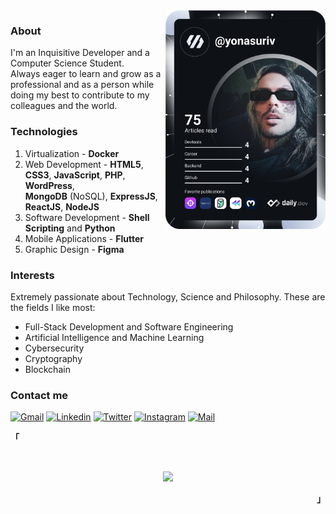 
<!-- Dev Card -->
<!-- https://api.daily.dev/get?r=yonasuriv // Referral Code for DailyDev (Under Construction) -->
<a href="https://www.yonasuriv.com">
    <img
      width="256"
      align="right"
      src="https://github.com/yonasuriv/yonasuriv/blob/main/devcard.svg"
      alt="Jonathan Di Rico (yonasuriv) Developer Card"
    >
  </a>
</div>

### About
I'm an Inquisitive Developer and a Computer Science Student.   
Always eager to learn and grow as a professional and as a person while doing my best to contribute to my colleagues and the world.

### Technologies
1. Virtualization - **Docker**
2. Web Development - **HTML5**, **CSS3**, **JavaScript**, **PHP**, **WordPress**,  
   **MongoDB** (NoSQL), **ExpressJS**, **ReactJS**, **NodeJS**
3. Software Development - **Shell Scripting** and **Python**
4. Mobile Applications - **Flutter**
5. Graphic Design - **Figma**

### Interests
Extremely passionate about Technology, Science and Philosophy. These are the fields I like most:
- Full-Stack Development and Software Engineering
- Artificial Intelligence and Machine Learning
- Cybersecurity
- Cryptography 
- Blockchain

<!-- Badges 
![MongoDB](https://img.shields.io/badge/MongoDB-%234ea94b.svg?style=for-the-badge&logo=mongodb&logoColor=white) ![Express.js](https://img.shields.io/badge/express.js-%23404d59.svg?style=for-the-badge&logo=express&logoColor=%2361DAFB) ![React](https://img.shields.io/badge/react-%2320232a.svg?style=for-the-badge&logo=react&logoColor=%2361DAFB) ![NodeJS](https://img.shields.io/badge/node.js-6DA55F?style=for-the-badge&logo=node.js&logoColor=white)   

![WordPress](https://img.shields.io/badge/WordPress-%23117AC9.svg?style=for-the-badge&logo=WordPress&logoColor=white) ![PHP](https://img.shields.io/badge/php-%23777BB4.svg?style=for-the-badge&logo=php&logoColor=white) ![HTML5](https://img.shields.io/badge/html5-%23E34F26.svg?style=for-the-badge&logo=html5&logoColor=white) ![CSS3](https://img.shields.io/badge/css3-%231572B6.svg?style=for-the-badge&logo=css3&logoColor=white) ![JavaScript](https://img.shields.io/badge/javascript-%23323330.svg?style=for-the-badge&logo=javascript&logoColor=%23F7DF1E)  

![Git](https://img.shields.io/badge/git-%23F05033.svg?style=for-the-badge&logo=git&logoColor=white) ![Linux](https://img.shields.io/badge/Linux-FCC624?style=for-the-badge&logo=linux&logoColor=black) ![Shell Script](https://img.shields.io/badge/shell_script-%23121011.svg?style=for-the-badge&logo=gnu-bash&logoColor=white) ![Python](https://img.shields.io/badge/python-3670A0?style=for-the-badge&logo=python&logoColor=ffdd54) ![Solidity](https://img.shields.io/badge/Solidity-%23363636.svg?style=for-the-badge&logo=solidity&logoColor=white)
-->

### Contact me 
   [![Gmail](https://img.shields.io/badge/website-0A0A0A?style=for-the-badge&logo=dev.to&logoColor=white)](https://www.yonasuriv.com) [![Linkedin](https://img.shields.io/badge/LinkedIn-0077B5?style=for-the-badge&logo=linkedin&logoColor=white)](https://www.linkedin.com/in/yonadirico) [![Twitter](	https://img.shields.io/badge/Twitter-1DA1F2?style=for-the-badge&logo=twitter&logoColor=white)](https://twitter.com/yonasuriv) [![Instagram](https://img.shields.io/badge/Instagram-E4405F?style=for-the-badge&logo=instagram&logoColor=white)](https://www.instagram.com/yonadirico/) [![Mail](https://img.shields.io/badge/Email-8B89CC?style=for-the-badge&logo=protonmail&logoColor=white)](mailto:dev@yonasuriv.com) 

<!-- Typing SVG -->
<p align="left"><strong><samp>「</samp></strong></p>
   <br>
   <p align="center">
          <image src="https://readme-typing-svg.herokuapp.com?color=3F898D&lines=Are+you+a+one+or+a+zero%3F">
              </p>
    <p align="right"><strong><samp>」</samp></strong></p>
